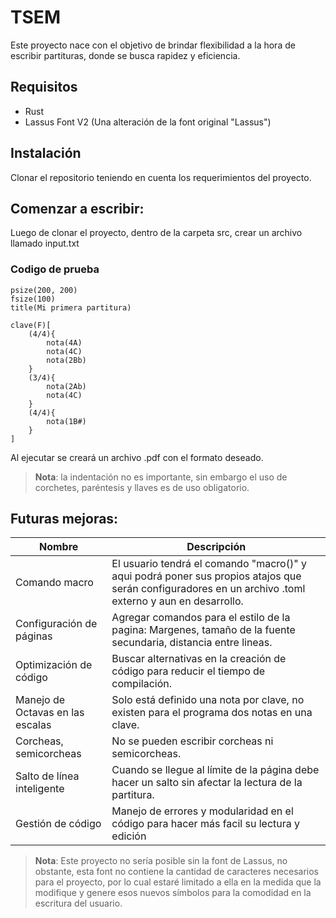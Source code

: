 # TSEM
Este proyecto nace con el objetivo de brindar flexibilidad a la hora de escribir partituras, donde se busca rapidez y eficiencia.

## Requisitos
- Rust
- Lassus Font V2 (Una alteración de la font original "Lassus")

## Instalación
Clonar el repositorio teniendo en cuenta los requerimientos del proyecto.

## Comenzar a escribir:
Luego de clonar el proyecto, dentro de la carpeta src, crear un archivo llamado input.txt
### Codigo de prueba
```
psize(200, 200)
fsize(100)
title(Mi primera partitura)

clave(F)[
	(4/4){
		nota(4A)
		nota(4C)
		nota(2Bb)
	}
	(3/4){
		nota(2Ab)
		nota(4C)
	}
	(4/4){
		nota(1B#)
	}
]
```
Al ejecutar se creará un archivo .pdf con el formato deseado.

> **Nota**: la indentación no es importante, sin embargo el uso de corchetes, paréntesis y llaves es de uso obligatorio.


## Futuras mejoras:
| Nombre                            | Descripción         |
|----------------------------------|---------------------|
| Comando macro                     |El usuario tendrá el comando "macro()" y aqui podrá poner sus propios atajos que serán configuradores en un archivo .toml externo y aun en desarrollo.|
| Configuración de páginas          | Agregar comandos para el estilo de la pagina: Margenes, tamaño de la fuente secundaria, distancia entre lineas.|
| Optimización de código            | Buscar alternativas en la creación de código para reducir el tiempo de compilación.|
| Manejo de Octavas en las escalas  | Solo está definido una nota por clave, no existen para el programa dos notas en una clave.|
| Corcheas, semicorcheas            | No se pueden escribir corcheas ni semicorcheas.|
| Salto de línea inteligente        | Cuando se llegue al límite de la página debe hacer un salto sin afectar la lectura de la partitura.|
|Gestión de código|Manejo de errores y modularidad en el código para hacer más facil su lectura y edición|

> **Nota**: Este proyecto no sería posible sin la font de Lassus, no obstante, esta font no contiene la cantidad de caracteres necesarios para el proyecto, por lo cual estaré limitado a ella en la medida que la modifique y genere esos nuevos símbolos para la comodidad en la escritura del usuario.
